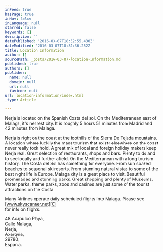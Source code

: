 ```yaml
---
inFeed: true
hasPage: true
inNav: false
inLanguage: null
starred: false
keywords: []
description: ''
datePublished: '2016-03-07T18:32:55.430Z'
dateModified: '2016-03-07T18:31:36.252Z'
title: Location Information
author: []
sourcePath: _posts/2016-03-07-location-information.md
published: true
authors: []
publisher:
  name: null
  domain: null
  url: null
  favicon: null
url: location-information/index.html
_type: Article

---
```

Nerja is located on the Spanish Costa del sol. On the Mediterranean east of Malaga, it's nearest city. It is roughly 5 hours 51 minutes from Madrid and 42 minutes from Malaga.

Nerja is right on the coast at the foothills of the Sierra De Tejada mountains. A location where luckily the mass tourism that exists elsewhere on the coast never really took hold. A great mix of local and foreign holiday makers keep Nerja real. Great selection of restaurants, shops and bars. Plenty to do and to see locally and further afield.
On the Mediterranean with a long tourism history. The Costa del Sol has something for everyone. From sun soaked beaches to seasonal ski resorts. From stunning natural vistas to some of the best night life in Europe.
Malaga city is a great place to visit. Beautiful promenades and stunning parks. Great shopping and plenty of Museums.
Water parks, theme parks, zoos and casinos are just some of the tourist attractions on the Costa.

Many Airlines operate daily scheduled flights into Malaga. Please see [www.skyscanner.net][0]  
for info on flights.

48 Acapulco Playa,  
Calle Malaga,  
Nerja,  
Axarquia,  
29780,  
Espania.

[0]: http://www.skyscanner.net/